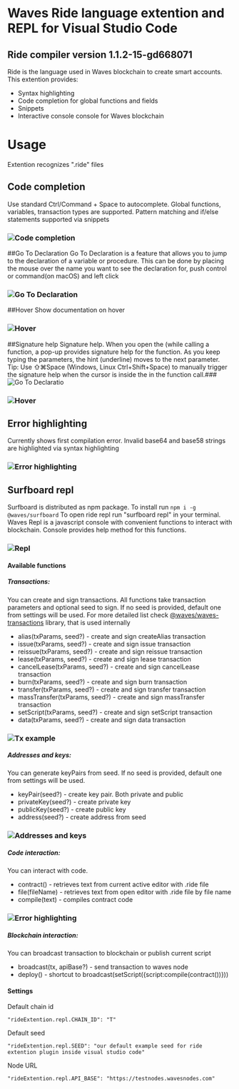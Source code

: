 # Waves Ride language extention and REPL for Visual Studio Code
## Ride compiler version 1.1.2-15-gd668071

Ride is the language used in Waves blockchain to create smart accounts. This extention provides:
* Syntax highlighting
* Code completion for global functions and fields
* Snippets
* Interactive console console for Waves blockchain

# Usage

Extention recognizes ".ride" files

## Code completion
Use standard Ctrl/Command + Space to autocomplete. Global functions, variables, transaction types are supported. Pattern
matching and if/else statements supported via snippets
### ![](assets/completion.gif "Code completion")

##Go To Declaration
Go To Declaration is a feature that allows you to jump to the declaration of a variable or procedure. This can be done by placing the mouse over the name you want to see the declaration for, push control or command(on macOS) and left click
### ![](assets/gtd.gif "Go To Declaration")

##Hover
Show documentation on hover
### ![](assets/hover.gif "Hover")

##Signature help
Signature help. When you open the (while calling a function, a pop-up provides signature help for the function. As you keep typing the parameters, the hint (underline) moves to the next parameter. Tip: Use ⇧⌘Space (Windows, Linux Ctrl+Shift+Space) to manually trigger the signature help when the cursor is inside the in the function call.### ![](assets/gtd.gif "Go To Declaratio")
### ![](assets/sh.gif "Hover")

## Error highlighting
Currently shows first compilation error. Invalid base64 and base58 strings are highlighted via syntax highlighting
### ![](assets/error.gif "Error highlighting")

## Surfboard repl
Surfboard is distributed as npm package. To install run `npm i -g @waves/surfboard`
To open ride repl run  "surfboard repl" in your terminal.
Waves Repl is a javascript console with convenient functions to interact with blockchain.
Console provides help method for this functions. 
### ![](assets/repl.gif "Repl")

#### Available functions
##### Transactions:
You can create and sign transactions.  All functions take transaction parameters and optional seed to sign.
If no seed is provided, default one from settings will be used. For more detailed list check [@waves/waves-transactions](https://wavesplatform.github.io/waves-transactions/) library, that is used internally

* alias(txParams, seed?) - create and sign createAlias transaction
* issue(txParams, seed?) - create and sign issue transaction
* reissue(txParams, seed?) - create and sign reissue transaction
* lease(txParams, seed?) - create and sign lease transaction
* cancelLease(txParams, seed?) - create and sign cancelLease transaction
* burn(txParams, seed?) - create and sign burn transaction
* transfer(txParams, seed?) - create and sign transfer transaction
* massTransfer(txParams, seed?) - create and sign massTransfer transaction
* setScript(txParams, seed?) - create and sign setScript transaction
* data(txParams, seed?) - create and sign data transaction
### ![](assets/dataTx.gif "Tx example")

##### Addresses and keys:
You can generate keyPairs from seed. If no seed is provided, default one from settings will be used.
* keyPair(seed?) - create key pair. Both private and public
* privateKey(seed?) - create private key
* publicKey(seed?) - create public key
* address(seed?) - create address from seed
### ![](assets/addresses-keys.gif "Addresses and keys")

##### Code interaction:
You can interact with code.
* contract() - retrieves text from current active editor with .ride file
* file(fileName) - retrieves text from open editor with .ride file by file name
* compile(text) - compiles contract code
### ![](assets/code-interaction.gif "Error highlighting")

##### Blockchain interaction:
You can broadcast transaction to blockchain or publish current script
* broadcast(tx, apiBase?) - send transaction to waves node
* deploy() - shortcut to broadcast(setScript({script:compile(contract())}))

#### Settings
Default chain id
```
"rideExtention.repl.CHAIN_ID": "T"
```
Default seed
```
"rideExtention.repl.SEED": "our default example seed for ride extention plugin inside visual studio code"
```
Node URL
```
"rideExtention.repl.API_BASE": "https://testnodes.wavesnodes.com"
```
